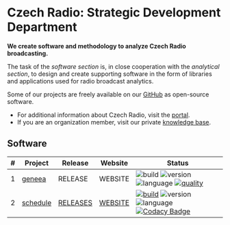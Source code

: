 # Czech Radio: Strategic Development Department

**We create software and methodology to analyze Czech Radio broadcasting.**
 
The task of the *software section* is, in close cooperation with the *analytical section*, to design and create supporting software in the form of libraries and applications used for radio broadcast analytics.

Some of our projects are freely available on our [GitHub](https://github.com/czech-radio/) as open-source software.

- For additional information about Czech Radio, visit the [portal](https://portal.rozhlas.cz/).
- If you are an organization member, visit our private [knowledge base](https://github.com/czech-radio/organization/).

## Software

|#| Project | Release | Website | Status |
|-|---------|----------|---------|--------|
|1| [geneea](https://github.com/czech-radio/geneea) | RELEASE|WEBSITE |![build](https://github.com/czech-radio/geneea/actions/workflows/main.yml/badge.svg) ![version](https://img.shields.io/badge/version-0.6.0-blue.svg) ![language](https://img.shields.io/badge/language-Python_v3.10+-blue.svg) [![quality](https://app.codacy.com/project/badge/Grade/da3fb452af474ddc940eb0194da8b6f9)](https://www.codacy.com/gh/czech-radio/cro-geneea-sdk/dashboard?utm_source=github.com&utm_medium=referral&utm_content=czech-radio/cro-geneea-sdk&utm_campaign=Badge_Grade)
|2| [schedule](https://github.com/czech-radio/schedule) | [RELEASES](https://github.com/czech-radio/schedule/releases/) | [WEBSITE](https://czech-radio.github.io/schedule) |[![build](https://github.com/czech-radio/schedule/actions/workflows/main.yml/badge.svg)](https://github.com/czech-radio/schedule/actions/workflows/main.yml)  ![version](https://img.shields.io/badge/version-1.1.0-blue.svg) ![language](https://img.shields.io/badge/language-Python_v3.10+-blue.svg) [![Codacy Badge](https://app.codacy.com/project/badge/Grade/b68c6f5c2e204ac2b56581625dd336d1)](https://www.codacy.com/gh/czech-radio/schedule/dashboard?utm_source=github.com&utm_medium=referral&utm_content=czech-radio/schedule&utm_campaign=Badge_Grade)
